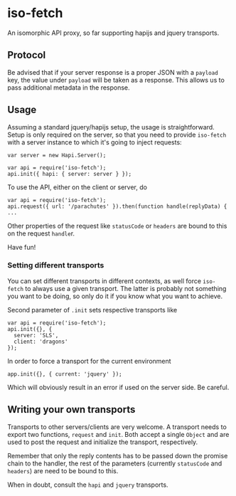 iso-fetch
=========

An isomorphic API proxy, so far supporting hapijs and jquery transports.

## Protocol

Be advised that if your server response is a proper JSON with a `payload` key,
the value under `payload` will be taken as a response. This allows us to pass
additional metadata in the response.

## Usage

Assuming a standard jquery/hapijs setup, the usage is straightforward.
Setup is only required on the server, so that you need to provide `iso-fetch` with
a server instance to which it's going to inject requests:

    var server = new Hapi.Server();

    var api = require('iso-fetch');
    api.init({ hapi: { server: server } });

To use the API, either on the client or server, do

    var api = require('iso-fetch');
    api.request({ url: '/parachutes' }).then(function handle(replyData) { ...

Other properties of the request like `statusCode` or `headers` are bound to this
on the request `handle`r.

Have fun!

### Setting different transports

You can set different transports in different contexts, as well force `iso-fetch` to
always use a given transport. The latter is probably not something you want to 
be doing, so only do it if you know what you want to achieve.

Second parameter of `.init` sets respective transports like

    var api = require('iso-fetch');
    api.init({}, {
      server: 'SLS',
      client: 'dragons'
    });

In order to force a transport for the current environment

    app.init({}, { current: 'jquery' });

Which will obviously result in an error if used on the server side. Be careful.


## Writing your own transports

Transports to other servers/clients are very welcome. A transport needs to export two
functions, `request` and `init`. Both accept a single `Object` and are used to post the
request and initialize the transport, respectively.

Remember that only the reply contents has to be passed down the promise chain
to the handler, the rest of the parameters (currently `statusCode` and `headers`)
are need to be bound to this.

When in doubt, consult the `hapi` and `jquery` transports.
